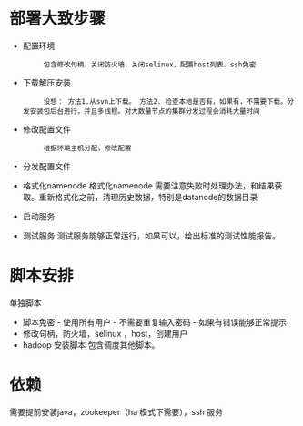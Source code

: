 # 部署大致步骤
- 配置环境
       
           包含修改句柄，关闭防火墙，关闭selinux，配置host列表，ssh免密
- 下载解压安装

           设想： 方法1.从svn上下载。 方法2. 检查本地是否有，如果有，不需要下载。分发安装包后台进行，并且多线程。对大数量节点的集群分发过程会消耗大量时间
                
- 修改配置文件

           根据环境主机分配，修改配置
- 分发配置文件
- 格式化namenode
           格式化namenode 需要注意失败时处理办法，和结果获取。重新格式化之前，清理历史数据，特别是datanode的数据目录
- 启动服务
- 测试服务
           测试服务能够正常运行，如果可以，给出标准的测试性能报告。
# 脚本安排
单独脚本
- 脚本免密 
          - 使用所有用户
          - 不需要重复输入密码
          - 如果有错误能够正常提示
- 修改句柄，防火墙，selinux ，host，创建用户
- hadoop 安装脚本 包含调度其他脚本。
# 依赖
需要提前安装java，zookeeper（ha 模式下需要），ssh 服务
